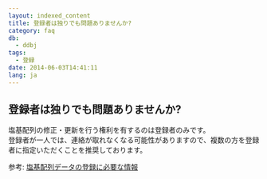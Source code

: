 ```yaml
---
layout: indexed_content
title: 登録者は独りでも問題ありませんか?
category: faq
db:
  - ddbj
tags: 
  - 登録
date: 2014-06-03T14:41:11
lang: ja
---
```


## 登録者は独りでも問題ありませんか?

<p>塩基配列の修正・更新を行う権利を有するのは登録者のみです。<br>登録者が一人では、連絡が取れなくなる可能性がありますので、複数の方を登録者に指定いただくことを推奨しております。</p><p>参考: <a href="/ddbj/services/index.html#item">塩基配列データの登録に必要な情報</a></p>
